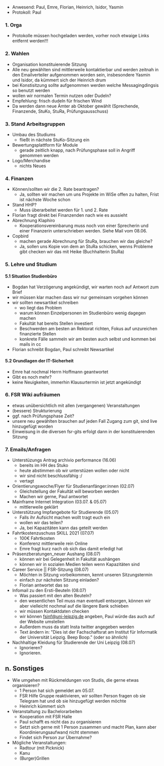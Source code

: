 ---
---

- Anwesend: Paul, Emre, Florian, Heinrich, Isidor, Yasmin
- Protokoll: Paul

### 1. Orga

- Protokolle müssen hochgeladen werden, vorher noch etwaige Links entfernt werden!!!

### 2. Wahlen

- Organisation konstituierende Sitzung
- Alle neu gewählten sind mittlerweile kontaktierbar und werden zeitnah in den Emailverteiler aufgenommen worden sein, insbesondere Yasmin und Isidor, da kümmert sich der Heinrich drum
- bei Konstisitzung sollte aufgenommen werden welche Messagingdingsis so benutzt werden
- wollen wir normalen Termin nutzen oder Dudeln?
- Empfehlung: frisch dudeln für frischen Wind
- Da werden dann neue Ämter ab Oktober gewählt (Sprechende, Finanzende, StuKo, StuRa, Prüfungsausschuss)

### 3. Stand Arbeitsgruppen

- Umbau des Studiums
  - fließt in nächste StuKo-Sitzung ein
- Bewertungsplattform für Module
  - gerade zeitlich knapp, nach Prüfungsphase soll in Angriff genommen werden
- Logo/Merchandise
  - nichts Neues

### 4. Finanzen

- Können/sollten wir die 2. Rate beantragen?
  - Ja, sollten wir machen um uns Projekte im WiSe offen zu halten, Frist ist nächste Woche schon
- Stand HHP?
  - Muss überarbeitet werden für 1. und 2. Rate
- Florian fragt direkt bei Finanzenden nach wie es aussieht
- Abrechnung Klaphiro
  - Kooperationsvereinbarung muss noch von einer Sprecherin und einer Finanzerin unterschrieben werden. Siehe Mail vom 08.06.
- Copbird
  - machen gerade Abrechnung für StuRa, brauchen wir das gleiche?
  - Ja, sollen uns Kopie von dem an StuRa schicken, wenns Probleme gibt checken wir das mit Heike (Buchhalterin StuRa)

### 5. Lehre und Studium

#### 5.1 Situation Studienbüro

- Bogdan hat Verzögerung angekündigt, wir warten noch auf Antwort zum Brief
- wir müssen klar machen dass wir nur gemeinsam vorgehen können
- wir sollten newsartikel schreiben
  - wo liegt das Problem
  - warum können Einzelpersonen im Studienbüro wenig dagegen machen
  - Fakultät hat bereits Stellen investiert
  - Beschwerden am besten an Rektorat richten, Fokus auf unzureichen finanzierte Stellen
  - konkrete Fälle sammeln wir am besten auch selbst und kommen bei mails in cc
- Florian schreibt Bogdan, Paul schreibt Newsartikel

#### 5.2 Grundlagen der IT-Sicherheit

- Emre hat nochmal Herrn Hoffmann geantwortet
- Gibt es noch mehr?
- keine Neuigkeiten, immerhin Klausurtermin ist jetzt angekündigt

### 6. FSR Wiki aufräumen

- etwas unübersichtlich mit allen (vergangenen) Veranstaltungen
- (bessere) Strukturierung
- ggf. nach Prüfungsphase Zeit?
- unsere neu gewählten brauchen auf jeden Fall Zugang zum git, sind live hinzugefügt worden
- Einweisung in die diversen fsr-gits erfolgt dann in der konstituierenden Sitzung

### 7. Emails/Anfragen

- Unterstüzungs Antrag archivio performance (16.06)
  - bereits im HH des Stuko
  - heute abstimmen ob wir unterstüzen wollen oder nicht
  - wir sind nicht beschlussfähig :/
  - vertagt
- Orientierungswoche/Flyer für Studienanfänger:innen (02.07)
  - Gleichstellung der Fakultät will beworben werden
  - Machen wir gerne, Paul antwortet
- Mainframe Internet Integration (03.07. & 05.07)
  - mittlerweile geklärt
- Unterstützung Impfangebote für Studierende (05.07)
  - Falls ihr Aufsicht machen wollt tragt euch ein
  - wollen wir das teilen?
  - Ja, bei Kapazitäten kann das geteilt werden
- Fahrtkostenzuschuss SKILL 2021 (07.07)
  - 100€ Fahrtkosten
  - Konferenz mittlerweile rein Online
  - Emre fragt kurz nach ob sich das damit erledigt hat
- Präsenzberatungen_neuer Aushang (08.07)
  - können wir bei Gelegenheit in Fakultät aushängen
  - können wir in sozialen Medien teilen wenn Kapazitäten sind
- Career Service || FSR-Sitzung (08.07)
  - Möchten in Sitzung vorbeikommen, kennt unseren Sitzungstermin
  - einfach zur nächsten Sitzung einladen?
  - Florian antwortet das so
- Infomail zu den Ersti-Beuteln (08.07)
  - Was passiert mit den alten Beuteln?
  - den wesentlichen Teil muss man eventuell entsorgen, können wir aber vielleicht nochmal auf die längere Bank schieben
  - wir müssen Kontaktdaten checken
  - wir können fsinf@uni-leipzig.de angeben, Paul würde das auch auf der Website umstellen
  - Außerdem muss da statt Insta twitter angegeben werden
  - Text ändern in: "Dies ist der Fachschaftsrat am Institut für Informatik der Universität Leipzig. Beep Boop." (oder so ähnlich)
- Nachhaltige Kleidung für Studierende der Uni Leipzig (08.07)
  - Ignorieren?
  - Ignorieren.

## n. Sonstiges

- Wie umgehen mit Rückmeldungen von Studis, die gerne etwas organisieren?
  - 1 Person hat sich gemeldet am 05.07.
  - FSR Hilfe Gruppe reaktivieren, wir sollten Person fragen ob sie Telegram hat und ob sie hinzugefügt werden möchte
  - Heinrich kümmert sich
- Veranstaltung zu Bachelorarbeiten
  - Kooperation mit FSR Halle
  - Paul schafft es nicht das zu organisieren
  - Setzt sich gerne mit 1 Person zusammen und macht Plan, kann aber Koordinierungsaufwand nicht stemmen
  - Findet sich Person zur Übernahme?
- Mögliche Veranstaltungen:
  - Radtour (mit Picknick)
  - Kanu
  - (Burger)Grillen
